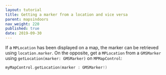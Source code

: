 ```yaml
---
layout: tutorial
title: Getting a marker from a location and vice versa
parent: mapsindoors
nav_weight: 220
published: true
date: 2019-09-30
---
```


If a `MPLocation` has been displayed on a map, the marker can be retrieved using `location.marker`. On the opposite, get a `MPLocation` from a `GMSMarker` using `getLocation(marker: GMSMarker)` on `MPMapControl`:

```swift
myMapControl.getLocation(marker : GMSMarker!)
```

